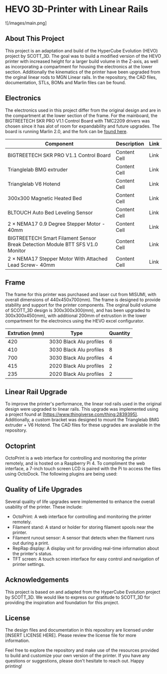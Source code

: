 # HEVO 3D-Printer with Linear Rails
![/images/main.png]
## About This Project
This project is an adaptation and build of the HyperCube Evolution (HEVO) project by SCOTT_3D. The goal was to build a modified version of the HEVO printer with increased height for a larger build volume in the Z-axis, as well as incorporating a compartment for housing the electronics at the lower section. Additionally the kinematics of the printer have been upgraded from the orginal linear rods to MGN Linear rails. In the repository, the CAD files, documentation, STLs, BOMs and Marlin files can be found.     

## Electronics
The electronics used in this project differ from the original design and are in the compartment at the lower section of the frame. For the mainboard, the BIGTREETECH SKR PRO V1.1 Control Board with TMC2209 drivers was chosen since it has alot of room for expandability and future upgrades. The board is running Marlin 2.0, and the fork can be [found here](https://github.com/shivammehta220/Marlin/tree/HEVO).

| Component  | Description | Link |
| ------------- | ------------- | ------------- |
| BIGTREETECH SKR PRO V1.1 Control Board  | Content Cell  | Link |
| Trianglelab BMG extruder  | Content Cell  | Link |
| Trianglelab V6 Hotend  | Content Cell  | Link |
| 300x300 Magnetic Heated Bed  | Content Cell  | Link |
| BLTOUCH Auto Bed Leveling Sensor | Content Cell  | Link |
| 2 × NEMA17 0.9 Degree Stepper Motor - 40mm  | Content Cell  | Link |
| BIGTREETECH Smart Filament Sensor Break Detection Module BTT SFS V1.0 Monitor | Content Cell  | Link |
| 2 × NEMA17 Stepper Motor With Attached Lead Screw- 40mm  | Content Cell  | Link |

## Frame
The frame for this printer was purchased and laser cut from MISUMI, with overall dimensions of 440x450x700(mm). The frame is designed to provide stability and support for the printer components. The orginal build volume of SCOTT_3D design is 300x300x300(mm), and has been upgraded to 300x300x450(mm), with additional 200mm of extrustion in the lower compartment for the electroincs using the HEVO excel configurator.

| Extrution (mm) | Type | Quantity |
| ------------- | ------------- | ------------- |
| 420 | 3030 Black Alu profiles | 6 |
| 410 | 3030 Black Alu profiles | 8 |
| 700 | 3030 Black Alu profiles | 4 |
| 415 | 2020 Black Alu profiles | 2 |
| 235 | 2020 Black Alu profiles | 2 |

## Linear Rail Upgrade
To improve the printer's performance, the linear rod rails used in the original design were upgraded to linear rails. This upgrade was implemented using a project found at [https://www.thingiverse.com/thing:2839395]. Additionally, a custom bracket was designed to mount the Trianglelab BMG extruder + V6 Hotend. The CAD files for these upgrades are available in the repository.

## Octoprint
OctoPrint is a web interface for controlling and monitoring the printer remotely, and is hosted on a Raspberry Pi 4. To compliment the web interface, a 7-inch touch screen LCD is paired with the Pi to access the files using OctoDock. The following plugins are being used:

## Quality of Life Upgrades
Several quality of life upgrades were implemented to enhance the overall usability of the printer. These include:

- OctoPrint: A web interface for controlling and monitoring the printer remotely.
- Filament stand: A stand or holder for storing filament spools near the printer.
- Filament runout sensor: A sensor that detects when the filament runs out during a print.
- RepRap display: A display unit for providing real-time information about the printer's status.
- TFT screen: A touch screen interface for easy control and navigation of printer settings.

## Acknowledgements
This project is based on and adapted from the HyperCube Evolution project by SCOTT_3D. We would like to express our gratitude to SCOTT_3D for providing the inspiration and foundation for this project.

## License
The design files and documentation in this repository are licensed under [INSERT LICENSE HERE]. Please review the license file for more information.

Feel free to explore the repository and make use of the resources provided to build and customize your own version of the printer. If you have any questions or suggestions, please don't hesitate to reach out. Happy printing!
